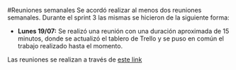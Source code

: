 #Reuniones semanales
Se acordó realizar al menos dos reuniones semanales. Durante el sprint 3 las mismas se hicieron de la siguiente forma:


- **Lunes 19/07:** Se realizó una reunión con una duración aproximada de 15 minutos, donde se actualizó el tablero de Trello y se puso en común el trabajo realizado hasta el momento.


Las reuniones se realizan a través de [este link](https://meet.google.com/zic-frwn-fzj?pli=1&authuser=2)
